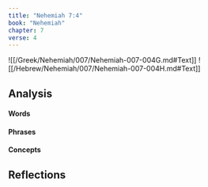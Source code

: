 ```yaml
---
title: "Nehemiah 7:4"
book: "Nehemiah"
chapter: 7
verse: 4
---
```

![[/Greek/Nehemiah/007/Nehemiah-007-004G.md#Text]]
![[/Hebrew/Nehemiah/007/Nehemiah-007-004H.md#Text]]

## Analysis

#### Words

#### Phrases

#### Concepts

## Reflections
